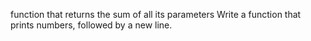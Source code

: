  function that returns the sum of all its parameters
Write a function that prints numbers, followed by a new line.
